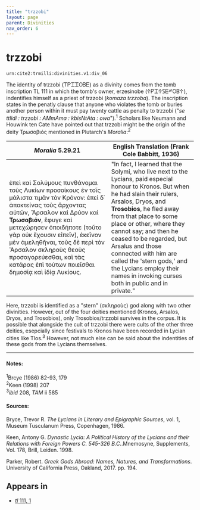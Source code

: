 ```yaml
---
title: "trzzobi"
layout: page
parent: Divinities
nav_order: 6
---
```


# trzzobi

`urn:cite2:trmilli:divinities.v1:div_06`

The identity of trzzobi (𐊗𐊕𐊈𐊈𐊒𐊂𐊆) as a divinity comes from the tomb inscription TL 111 in which the tomb's owner, erzesinobe (𐊁𐊕𐊈𐊁𐊖𐊆𐊏𐊒𐊂𐊁), indentifies himself as a priest of trzzobi (*komaza trzzoba*). The inscription states in the penatly clause that anyone who violates the tomb or buries another person within it must pay twenty cattle as penalty to trzzobi ("*se ttlidi : trzzobi : AMmAma : kbisNtAta : owa*").<sup>1</sup> Scholars like Neumann and Houwink ten Cate have pointed out that trzzobi might be the origin of the deity Τρωσοβιός mentioned in Plutarch's *Moralia*:<sup>2</sup>     

|*Moralia* 5.29.21 | English Translation (Frank Cole Babbitt, 1936) |
|----------|----------|
|ἐπεὶ καὶ Σολύμους πυνθάνομαι τοὺς Λυκίων προσοίκους ἐν τοῖς μάλιστα τιμᾶν τὸν Κρόνον: ἐπεὶ δ᾽ ἀποκτείνας τοὺς ἄρχοντας αὐτῶν, Ἄρσαλον καὶ Δρύον καὶ **Τρωσοβιόν**, ἔφυγε καὶ μετεχώρησεν ὁποιδήποτε (τοῦτο γὰρ οὐκ ἔχουσιν εἰπεῖν), ἐκεῖνον μὲν ἀμεληθῆναι, τοὺς δὲ περὶ τὸν Ἄρσαλον σκληροὺς θεοὺς προσαγορεύεσθαι, καὶ τὰς κατάρας ἐπὶ τούτων ποιεῖσθαι δημοσίᾳ καὶ ἰδίᾳ Λυκίους.|"In fact, I learned that the Solymi, who live next to the Lycians, paid especial honour to Kronos. But when he had slain their rulers, Arsalos, Dryos, and **Trosobios**, he fled away from that place to some place or other, where they cannot say; and then he ceased to be regarded, but Arsalus and those connected with him are called the 'stern gods,' and the Lycians employ their names in invoking curses both in public and in private." |

Here, trzzobi is identified as a "stern" (σκληροὺς) god along with two other divinities. However, out of the four deities mentioned (Kronos, Arsalos, Dryos, and Trosobios), only Trosobios/trzzobi survives in the corpus. It is possible that alongside the cult of trzzobi there were cults of the other three deities, esepcially since festivals to Kronos have been recorded in Lycian cities like Tlos.<sup>3</sup> However, not much else can be said about the indentities of these gods from the Lycians themselves. 


--------------------------------------------------------------
#### Notes:
<sup>1</sup>Brcye (1986) 82-93, 179<br>
<sup>2</sup>Keen (1998) 207<br>
<sup>3</sup>*ibid* 208, *TAM* ii 585<br>


#### Sources: 

Bryce, Trevor R. *The Lycians in Literary and Epigraphic Sources*, vol. 1, Museum Tusculanum Press, Copenhagen, 1986.

Keen, Antony G. *Dynastic Lycia: A Political History of the Lycians and their Relations with Foreign Powers C. 545-326 B.C.*.Mnemosyne, Supplements, Vol. 178, Brill, Leiden. 1998.

Parker, Robert. *Greek Gods Abroad: Names, Natures, and Transformations*. University of California Press, Oakland, 2017. pp. 194.



## Appears in

- [*tl* 111, 1](../../Texts/tl_111)